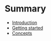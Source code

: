 # Summary

* [Introduction](introduction.md)
* [Getting started](getting-started.md)
* [Concepts](concepts.md)
